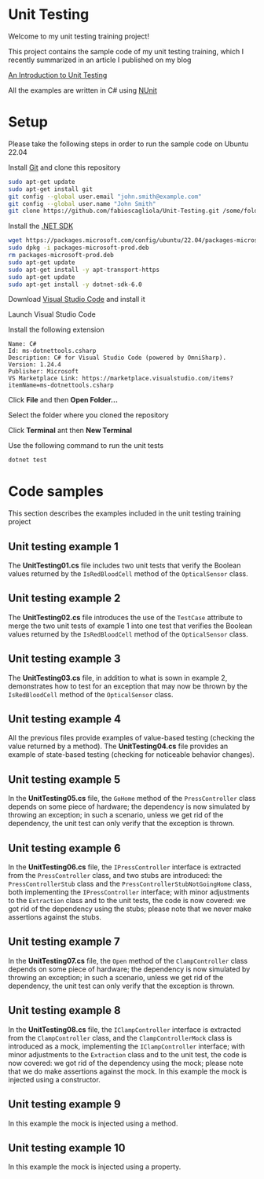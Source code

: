 # Unit Testing

Welcome to my unit testing training project!

This project contains the sample code of my unit testing training, which I recently summarized in an article I published on my blog

[An Introduction to Unit Testing](https://blog.fabioscagliola.com/an-introduction-to-unit-testing)

All the examples are written in C# using [NUnit](https://nunit.org)

# Setup

Please take the following steps in order to run the sample code on Ubuntu 22.04

Install [Git](https://git-scm.com) and clone this repository

```bash
sudo apt-get update
sudo apt-get install git
git config --global user.email "john.smith@example.com"
git config --global user.name "John Smith"
git clone https://github.com/fabioscagliola/Unit-Testing.git /some/folder
```

Install the [.NET SDK](https://docs.microsoft.com/en-us/dotnet/core/install/linux-ubuntu)

```bash
wget https://packages.microsoft.com/config/ubuntu/22.04/packages-microsoft-prod.deb -O packages-microsoft-prod.deb
sudo dpkg -i packages-microsoft-prod.deb
rm packages-microsoft-prod.deb
sudo apt-get update
sudo apt-get install -y apt-transport-https
sudo apt-get update
sudo apt-get install -y dotnet-sdk-6.0
```

Download [Visual Studio Code](https://code.visualstudio.com) and install it

Launch Visual Studio Code

Install the following extension

```
Name: C#
Id: ms-dotnettools.csharp
Description: C# for Visual Studio Code (powered by OmniSharp).
Version: 1.24.4
Publisher: Microsoft
VS Marketplace Link: https://marketplace.visualstudio.com/items?itemName=ms-dotnettools.csharp
```

Click **File** and then **Open Folder...**

Select the folder where you cloned the repository

Click **Terminal** ant then **New Terminal**

Use the following command to run the unit tests

```bash
dotnet test
```

# Code samples

This section describes the examples included in the unit testing training project

## Unit testing example 1

The **UnitTesting01.cs** file includes two unit tests that verify the Boolean values returned by the `IsRedBloodCell` method of the `OpticalSensor` class.

## Unit testing example 2

The **UnitTesting02.cs** file introduces the use of the `TestCase` attribute to merge the two unit tests of example 1 into one test that verifies the Boolean values returned by the `IsRedBloodCell` method of the `OpticalSensor` class.

## Unit testing example 3

The **UnitTesting03.cs** file, in addition to what is sown in example 2, demonstrates how to test for an exception that may now be thrown by the `IsRedBloodCell` method of the `OpticalSensor` class.

## Unit testing example 4

All the previous files provide examples of value-based testing (checking the value returned by a method). The **UnitTesting04.cs** file provides an example of state-based testing (checking for noticeable behavior changes).

## Unit testing example 5

In the **UnitTesting05.cs** file, the `GoHome` method of the `PressController` class depends on some piece of hardware; the dependency is now simulated by throwing an exception; in such a scenario, unless we get rid of the dependency, the unit test can only verify that the exception is thrown.

## Unit testing example 6

In the **UnitTesting06.cs** file, the `IPressController` interface is extracted from the `PressController` class, and two stubs are introduced: the `PressControllerStub` class and the `PressControllerStubNotGoingHome` class, both implementing the `IPressController` interface; with minor adjustments to the `Extraction` class and to the unit tests, the code is now covered: we got rid of the dependency using the stubs; please note that we never make assertions against the stubs.

## Unit testing example 7

In the **UnitTesting07.cs** file, the `Open` method of the `ClampController` class depends on some piece of hardware; the dependency is now simulated by throwing an exception; in such a scenario, unless we get rid of the dependency, the unit test can only verify that the exception is thrown.

## Unit testing example 8

In the **UnitTesting08.cs** file, the `IClampController` interface is extracted from the `ClampController` class, and the `ClampControllerMock` class is introduced as a mock, implementing the `IClampController` interface; with minor adjustments to the `Extraction` class and to the unit test, the code is now covered: we got rid of the dependency using the mock; please note that we do make assertions against the mock. In this example the mock is injected using a constructor.

## Unit testing example 9

In this example the mock is injected using a method.

## Unit testing example 10

In this example the mock is injected using a property.

